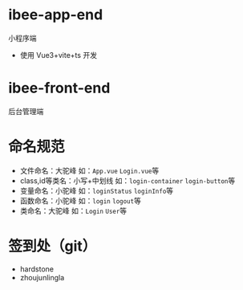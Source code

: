 # ibee-app-end 
小程序端
  - 使用 Vue3+vite+ts 开发

# ibee-front-end
后台管理端

# 命名规范
  - 文件命名：大驼峰 如：`App.vue` `Login.vue`等
  - class,id等类名：小写+中划线 如：`login-container` `login-button`等
  - 变量命名：小驼峰 如：`loginStatus` `loginInfo`等
  - 函数命名：小驼峰 如：`login` `logout`等
  - 类命名：大驼峰  如：`Login` `User`等

# 签到处（git）
- hardstone
- zhoujunlingla
